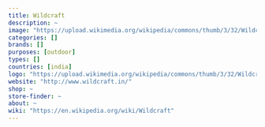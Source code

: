 ```yaml
---
title: Wildcraft
description: ~
image: "https://upload.wikimedia.org/wikipedia/commons/thumb/3/32/Wildcraft_Logo_Print_Lockups_Horizontal.jpg/220px-Wildcraft_Logo_Print_Lockups_Horizontal.jpg"
categories: []
brands: []
purposes: [outdoor]
types: []
countries: [india]
logo: "https://upload.wikimedia.org/wikipedia/commons/thumb/3/32/Wildcraft_Logo_Print_Lockups_Horizontal.jpg/220px-Wildcraft_Logo_Print_Lockups_Horizontal.jpg"
website: "http://www.wildcraft.in/"
shop: ~
store-finder: ~
about: ~
wiki: "https://en.wikipedia.org/wiki/Wildcraft"
---
```

